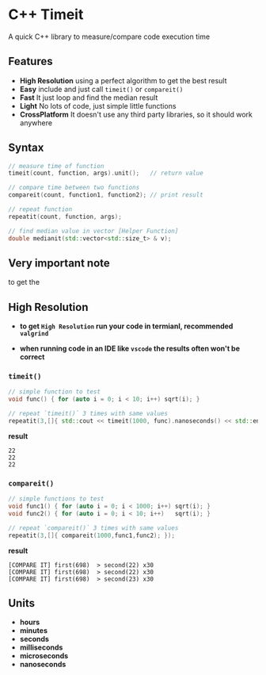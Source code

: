 # C++ Timeit
A quick C++ library to measure/compare code execution time

## Features
- **High Resolution** using a perfect algorithm to get the best result
- **Easy**  include and just call `timeit()` or `compareit()`
- **Fast**  It just loop and find the median result
- **Light** No lots of code, just simple little functions
- **CrossPlatform** It doesn't use any third party libraries, so it should work anywhere

## Syntax
```cpp
// measure time of function
timeit(count, function, args).unit();   // return value

// compare time between two functions
compareit(count, function1, function2); // print result

// repeat function
repeatit(count, function, args);

// find median value in vector [Helper Function]
double medianit(std::vector<std::size_t> & v);
```

## Very important note
to get the 

## High Resolution

- **to get `High Resolution` run your code in termianl, recommended `valgrind`**

- **when running code in an IDE like `vscode` the results often won't be correct**

### `timeit()`
```cpp
// simple function to test
void func() { for (auto i = 0; i < 10; i++) sqrt(i); }

// repeat `timeit()` 3 times with same values
repeatit(3,[]{ std::cout << timeit(1000, func).nanoseconds() << std::endl; });
```
__result__
```
22
22 
22
```

### `compareit()`
```cpp
// simple functions to test
void func1() { for (auto i = 0; i < 1000; i++) sqrt(i); }
void func2() { for (auto i = 0; i < 10; i++)   sqrt(i); }

// repeat `compareit()` 3 times with same values
repeatit(3,[]{ compareit(1000,func1,func2); });
```
__result__
```
[COMPARE IT] first(698)  > second(22) x30
[COMPARE IT] first(698)  > second(22) x30
[COMPARE IT] first(698)  > second(23) x30
```

## Units
- **hours**
- **minutes**
- **seconds**
- **milliseconds**
- **microseconds** 
- **nanoseconds**
